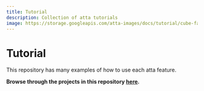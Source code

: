 ```yaml
---
title: Tutorial
description: Collection of atta tutorials
image: https://storage.googleapis.com/atta-images/docs/tutorial/cube-factory/cube-factory.gif
---
```

# Tutorial
This repository has many examples of how to use each atta feature.

**Browse through the projects in this repository [here](https://atta.brenocq.com/projects/brenocq-atta/tutorial).**
